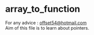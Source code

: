 # array_to_function
For any advice : offset54@hotmail.com
<br>
Aim of this file is to learn about pointers.
